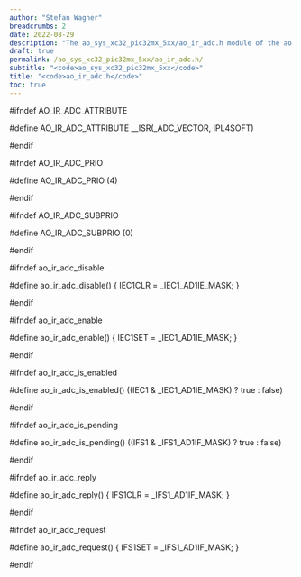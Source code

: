 ```yaml
---
author: "Stefan Wagner"
breadcrumbs: 2
date: 2022-08-29
description: "The ao_sys_xc32_pic32mx_5xx/ao_ir_adc.h module of the ao real-time operating system."
draft: true
permalink: /ao_sys_xc32_pic32mx_5xx/ao_ir_adc.h/ 
subtitle: "<code>ao_sys_xc32_pic32mx_5xx</code>"
title: "<code>ao_ir_adc.h</code>"
toc: true
---
```


#ifndef AO_IR_ADC_ATTRIBUTE

#define AO_IR_ADC_ATTRIBUTE     __ISR(_ADC_VECTOR, IPL4SOFT)

#endif

#ifndef AO_IR_ADC_PRIO

#define AO_IR_ADC_PRIO          (4)

#endif

#ifndef AO_IR_ADC_SUBPRIO

#define AO_IR_ADC_SUBPRIO       (0)

#endif

#ifndef ao_ir_adc_disable

#define ao_ir_adc_disable()     { IEC1CLR = _IEC1_AD1IE_MASK; }

#endif

#ifndef ao_ir_adc_enable

#define ao_ir_adc_enable()      { IEC1SET = _IEC1_AD1IE_MASK; }

#endif

#ifndef ao_ir_adc_is_enabled

#define ao_ir_adc_is_enabled()  ((IEC1 & _IEC1_AD1IE_MASK) ? true : false)

#endif

#ifndef ao_ir_adc_is_pending

#define ao_ir_adc_is_pending()  ((IFS1 & _IFS1_AD1IF_MASK) ? true : false)

#endif

#ifndef ao_ir_adc_reply

#define ao_ir_adc_reply()       { IFS1CLR = _IFS1_AD1IF_MASK; }

#endif

#ifndef ao_ir_adc_request

#define ao_ir_adc_request()     { IFS1SET = _IFS1_AD1IF_MASK; }

#endif

